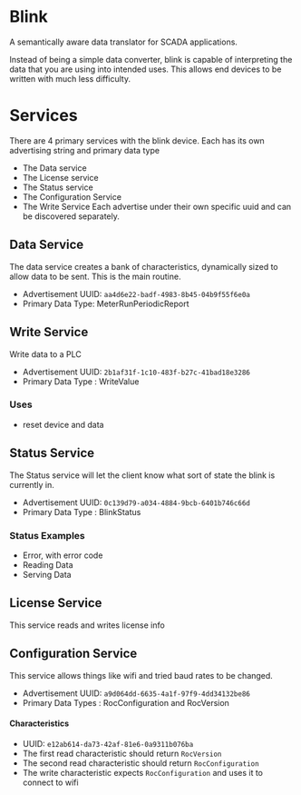 # Blink

A semantically aware data translator for SCADA applications.

Instead of being a simple data converter, blink is capable of interpreting the data that you are using
into intended uses.  This allows end devices to be written with much less difficulty.

# Services
There are 4 primary services with the blink device.
Each has its own advertising string and primary data type

* The Data service
* The License service
* The Status service
* The Configuration Service
* The Write Service
Each advertise under their own specific uuid and can be discovered separately. 



## Data Service
The data service creates a bank of characteristics, dynamically sized to allow data
to be sent.  This is the main routine.
* Advertisement UUID: `aa4d6e22-badf-4983-8b45-04b9f55f6e0a`
* Primary Data Type: MeterRunPeriodicReport

## Write Service

Write data to a PLC 

* Advertisement UUID: `2b1af31f-1c10-483f-b27c-41bad18e3286`
* Primary Data Type : WriteValue

### Uses
* reset device and data

## Status Service
The Status service will let the client know what sort of state the blink is currently in.

* Advertisement UUID: `0c139d79-a034-4884-9bcb-6401b746c66d`
* Primary Data Type : BlinkStatus

### Status Examples
* Error, with error code
* Reading Data
* Serving Data



###

## License Service

This service reads and writes license info 


## Configuration Service
This service allows things like wifi and tried baud rates to be changed.

* Advertisement UUID: `a9d064dd-6635-4a1f-97f9-4dd34132be86`
* Primary Data Types : RocConfiguration and RocVersion

#### Characteristics

* UUID: `e12ab614-da73-42af-81e6-0a9311b076ba`
* The first read characteristic should return `RocVersion`
* The second read characteristic should return `RocConfiguration` 
* The write characteristic expects `RocConfiguration` and uses it to connect to wifi

